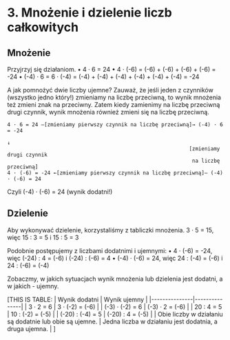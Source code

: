 # 3. Mnożenie i dzielenie liczb całkowitych

## Mnożenie

Przyjrzyj się działaniom.
• 4 · 6 = 24
• 4 · (-6) = (-6) + (-6) + (-6) + (-6) = -24
• (-4) · 6 = 6 · (-4) = (-4) + (-4) + (-4) + (-4) + (-4) + (-4) = -24

A jak pomnożyć dwie liczby ujemne?
Zauważ, że jeśli jeden z czynników (wszystko jedno który!) zmieniamy na liczbę przeciwną, to wynik mnożenia też zmieni znak na przeciwny.
Zatem kiedy zamienimy na liczbę przeciwną drugi czynnik, wynik mnożenia również zmieni się na liczbę przeciwną.

```
4 · 6 = 24 ―[zmieniamy pierwszy czynnik na liczbę przeciwną]→ (-4) · 6 = -24
                                                                      ↓
                                                           [zmieniamy drugi czynnik 
                                                            na liczbę przeciwną]
4 · (-6) = -24 ←[zmieniamy pierwszy czynnik na liczbę przeciwną]― (-4) · (-6) = 24
```

Czyli (-4) · (-6) = 24 (wynik dodatni!)

## Dzielenie

Aby wykonywać dzielenie, korzystaliśmy z tabliczki mnożenia.
3 · 5 = 15,   więc   15 : 3 = 5   i   15 : 5 = 3

Podobnie postępujemy z liczbami dodatnimi i ujemnymi:
• 4 · (-6) = -24,   więc   (-24) : 4 = (-6)   i   (-24) : (-6) = 4
• (-4) · (-6) = 24,   więc   24 : (-4) = (-6)   i   24 : (-6) = (-4)

Zobaczmy, w jakich sytuacjach wynik mnożenia lub dzielenia jest dodatni, a w jakich - ujemny.

[THIS IS TABLE:
| Wynik dodatni | Wynik ujemny |
|---------------|---------------|
| 3 · 2 = 6 | 3 · (-2) = (-6) |
| (-3) · (-2) = 6 | (-3) · 2 = (-6) |
| 20 : 4 = 5 | 10 : (-2) = (-5) |
| (-20) : (-4) = 5 | (-20) : 4 = (-5) |
| Obie liczby w działaniu są dodatnie lub obie są ujemne. | Jedna liczba w działaniu jest dodatnia, a druga ujemna. |
]